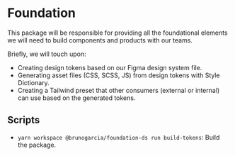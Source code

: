 # Foundation

This package will be responsible for providing all the foundational elements we will need to build components and products with our teams.

Briefly, we will touch upon:

- Creating design tokens based on our Figma design system file.
- Generating asset files (CSS, SCSS, JS) from design tokens with Style Dictionary.
- Creating a Tailwind preset that other consumers (external or internal) can use based on the generated tokens.

## Scripts

- `yarn workspace @brunogarcia/foundation-ds run build-tokens`: Build the package.

